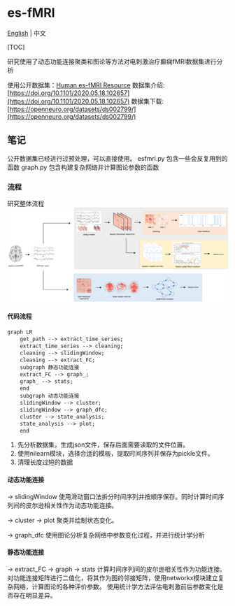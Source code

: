 # es-fMRI

[English](./README_EN.md) | 中文

[TOC]  

研究使用了动态功能连接聚类和图论等方法对电刺激治疗癫痫fMRI数据集进行分析

使用公开数据集：[Human es-fMRI Resource](https://github.com/wiheto/esfmri_data_descriptor)
数据集介绍: [https://doi.org/10.1101/2020.05.18.102657](https://doi.org/10.1101/2020.05.18.102657)
数据集下载: [https://openneuro.org/datasets/ds002799/](https://openneuro.org/datasets/ds002799/)

## 笔记

公开数据集已经进行过预处理，可以直接使用。
esfmri.py 包含一些会反复用到的函数
graph.py 包含构建复杂网络并计算图论参数的函数

### 流程

研究整体流程
![流程图](./流程图.png)

#### 代码流程

```mermaid
graph LR
    get_path --> extract_time_series;
    extract_time_series --> cleaning;
    cleaning --> slidingWindow;
    cleaning --> extract_FC;
    subgraph 静态功能连接
    extract_FC --> graph_;
    graph_ --> stats;
    end
    subgraph 动态功能连接
    slidingWindow --> cluster;
    slidingWindow --> graph_dfc;
    cluster --> state_analysis;
    state_analysis --> plot;
    end
```

1. 先分析数据集，生成json文件，保存后面需要读取的文件位置。
2. 使用nilearn模块，选择合适的模板，提取时间序列并保存为pickle文件。
3. 清理长度过短的数据

#### 动态功能连接

 -> slidingWindow
使用滑动窗口法拆分时间序列并按顺序保存。同时计算时间序列间的皮尔逊相关性作为动态功能连接。

 -> cluster -> plot
聚类并绘制状态变化。

 -> graph_dfc
使用图论分析复杂网络中参数变化过程，并进行统计学分析

#### 静态功能连接

 -> extract_FC -> graph -> stats
计算时间序列间的皮尔逊相关性作为功能连接。
对功能连接矩阵进行二值化，将其作为图的邻接矩阵，使用networkx模块建立复杂网络，计算图论的各种评价参数。
使用统计学方法评估电刺激前后参数变化是否存在明显差异。
